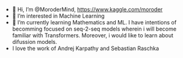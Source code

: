 - 👋 Hi, I’m @MoroderMind, https://www.kaggle.com/moroder
- 👀 I’m interested in Machine Learning
- 🌱 I’m currently learning Mathematics and ML. I have intentions of becomming focused on seq-2-seq models wherein i will become familiar with Transformers. Moreover, i would like to learn about difussion models.
- I love the work of Andrej Karpathy and Sebastian Raschka
<!---
MoroderMind/MoroderMind is a ✨ special ✨ repository because its `README.md` (this file) appears on your GitHub profile.
You can click the Preview link to take a look at your changes.
--->
